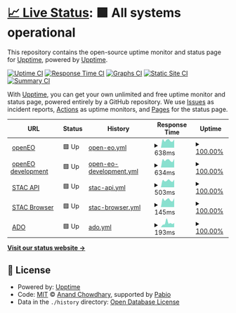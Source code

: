 # [📈 Live Status](https://upptime.github.io/upptime): <!--live status--> **🟩 All systems operational**

This repository contains the open-source uptime monitor and status page for [Upptime](https://upptime.js.org), powered by [Upptime](https://github.com/upptime/upptime).

[![Uptime CI](https://github.com/clausmichele/eurac-eo-uptime/workflows/Uptime%20CI/badge.svg)](https://github.com/clausmichele/eurac-eo-uptime/actions?query=workflow%3A%22Uptime+CI%22)
[![Response Time CI](https://github.com/clausmichele/eurac-eo-uptime/workflows/Response%20Time%20CI/badge.svg)](https://github.com/clausmichele/eurac-eo-uptime/actions?query=workflow%3A%22Response+Time+CI%22)
[![Graphs CI](https://github.com/clausmichele/eurac-eo-uptime/workflows/Graphs%20CI/badge.svg)](https://github.com/clausmichele/eurac-eo-uptime/actions?query=workflow%3A%22Graphs+CI%22)
[![Static Site CI](https://github.com/clausmichele/eurac-eo-uptime/workflows/Static%20Site%20CI/badge.svg)](https://github.com/clausmichele/eurac-eo-uptime/actions?query=workflow%3A%22Static+Site+CI%22)
[![Summary CI](https://github.com/clausmichele/eurac-eo-uptime/workflows/Summary%20CI/badge.svg)](https://github.com/clausmichele/eurac-eo-uptime/actions?query=workflow%3A%22Summary+CI%22)

With [Upptime](https://upptime.js.org), you can get your own unlimited and free uptime monitor and status page, powered entirely by a GitHub repository. We use [Issues](https://github.com/upptime/upptime/issues) as incident reports, [Actions](https://github.com/clausmichele/eurac-eo-uptime/actions) as uptime monitors, and [Pages](https://upptime.github.io/upptime) for the status page.

<!--start: status pages-->
<!-- This summary is generated by Upptime (https://github.com/upptime/upptime) -->
<!-- Do not edit this manually, your changes will be overwritten -->
<!-- prettier-ignore -->
| URL | Status | History | Response Time | Uptime |
| --- | ------ | ------- | ------------- | ------ |
| <img alt="" src="https://icons.duckduckgo.com/ip3/openeo.eurac.edu.ico" height="13"> [openEO](https://openeo.eurac.edu) | 🟩 Up | [open-eo.yml](https://github.com/clausmichele/eurac-eo-uptime/commits/HEAD/history/open-eo.yml) | <details><summary><img alt="Response time graph" src="./graphs/open-eo/response-time-week.png" height="20"> 638ms</summary><br><a href="https://clausmichele.github.io/eurac-eo-uptime/history/open-eo"><img alt="Response time 624" src="https://img.shields.io/endpoint?url=https%3A%2F%2Fraw.githubusercontent.com%2Fclausmichele%2Feurac-eo-uptime%2FHEAD%2Fapi%2Fopen-eo%2Fresponse-time.json"></a><br><a href="https://clausmichele.github.io/eurac-eo-uptime/history/open-eo"><img alt="24-hour response time 581" src="https://img.shields.io/endpoint?url=https%3A%2F%2Fraw.githubusercontent.com%2Fclausmichele%2Feurac-eo-uptime%2FHEAD%2Fapi%2Fopen-eo%2Fresponse-time-day.json"></a><br><a href="https://clausmichele.github.io/eurac-eo-uptime/history/open-eo"><img alt="7-day response time 638" src="https://img.shields.io/endpoint?url=https%3A%2F%2Fraw.githubusercontent.com%2Fclausmichele%2Feurac-eo-uptime%2FHEAD%2Fapi%2Fopen-eo%2Fresponse-time-week.json"></a><br><a href="https://clausmichele.github.io/eurac-eo-uptime/history/open-eo"><img alt="30-day response time 606" src="https://img.shields.io/endpoint?url=https%3A%2F%2Fraw.githubusercontent.com%2Fclausmichele%2Feurac-eo-uptime%2FHEAD%2Fapi%2Fopen-eo%2Fresponse-time-month.json"></a><br><a href="https://clausmichele.github.io/eurac-eo-uptime/history/open-eo"><img alt="1-year response time 624" src="https://img.shields.io/endpoint?url=https%3A%2F%2Fraw.githubusercontent.com%2Fclausmichele%2Feurac-eo-uptime%2FHEAD%2Fapi%2Fopen-eo%2Fresponse-time-year.json"></a></details> | <details><summary><a href="https://clausmichele.github.io/eurac-eo-uptime/history/open-eo">100.00%</a></summary><a href="https://clausmichele.github.io/eurac-eo-uptime/history/open-eo"><img alt="All-time uptime 95.98%" src="https://img.shields.io/endpoint?url=https%3A%2F%2Fraw.githubusercontent.com%2Fclausmichele%2Feurac-eo-uptime%2FHEAD%2Fapi%2Fopen-eo%2Fuptime.json"></a><br><a href="https://clausmichele.github.io/eurac-eo-uptime/history/open-eo"><img alt="24-hour uptime 100.00%" src="https://img.shields.io/endpoint?url=https%3A%2F%2Fraw.githubusercontent.com%2Fclausmichele%2Feurac-eo-uptime%2FHEAD%2Fapi%2Fopen-eo%2Fuptime-day.json"></a><br><a href="https://clausmichele.github.io/eurac-eo-uptime/history/open-eo"><img alt="7-day uptime 100.00%" src="https://img.shields.io/endpoint?url=https%3A%2F%2Fraw.githubusercontent.com%2Fclausmichele%2Feurac-eo-uptime%2FHEAD%2Fapi%2Fopen-eo%2Fuptime-week.json"></a><br><a href="https://clausmichele.github.io/eurac-eo-uptime/history/open-eo"><img alt="30-day uptime 100.00%" src="https://img.shields.io/endpoint?url=https%3A%2F%2Fraw.githubusercontent.com%2Fclausmichele%2Feurac-eo-uptime%2FHEAD%2Fapi%2Fopen-eo%2Fuptime-month.json"></a><br><a href="https://clausmichele.github.io/eurac-eo-uptime/history/open-eo"><img alt="1-year uptime 95.98%" src="https://img.shields.io/endpoint?url=https%3A%2F%2Fraw.githubusercontent.com%2Fclausmichele%2Feurac-eo-uptime%2FHEAD%2Fapi%2Fopen-eo%2Fuptime-year.json"></a></details>
| <img alt="" src="https://icons.duckduckgo.com/ip3/dev.openeo.eurac.edu.ico" height="13"> [openEO development](https://dev.openeo.eurac.edu/) | 🟩 Up | [open-eo-development.yml](https://github.com/clausmichele/eurac-eo-uptime/commits/HEAD/history/open-eo-development.yml) | <details><summary><img alt="Response time graph" src="./graphs/open-eo-development/response-time-week.png" height="20"> 634ms</summary><br><a href="https://clausmichele.github.io/eurac-eo-uptime/history/open-eo-development"><img alt="Response time 588" src="https://img.shields.io/endpoint?url=https%3A%2F%2Fraw.githubusercontent.com%2Fclausmichele%2Feurac-eo-uptime%2FHEAD%2Fapi%2Fopen-eo-development%2Fresponse-time.json"></a><br><a href="https://clausmichele.github.io/eurac-eo-uptime/history/open-eo-development"><img alt="24-hour response time 570" src="https://img.shields.io/endpoint?url=https%3A%2F%2Fraw.githubusercontent.com%2Fclausmichele%2Feurac-eo-uptime%2FHEAD%2Fapi%2Fopen-eo-development%2Fresponse-time-day.json"></a><br><a href="https://clausmichele.github.io/eurac-eo-uptime/history/open-eo-development"><img alt="7-day response time 634" src="https://img.shields.io/endpoint?url=https%3A%2F%2Fraw.githubusercontent.com%2Fclausmichele%2Feurac-eo-uptime%2FHEAD%2Fapi%2Fopen-eo-development%2Fresponse-time-week.json"></a><br><a href="https://clausmichele.github.io/eurac-eo-uptime/history/open-eo-development"><img alt="30-day response time 607" src="https://img.shields.io/endpoint?url=https%3A%2F%2Fraw.githubusercontent.com%2Fclausmichele%2Feurac-eo-uptime%2FHEAD%2Fapi%2Fopen-eo-development%2Fresponse-time-month.json"></a><br><a href="https://clausmichele.github.io/eurac-eo-uptime/history/open-eo-development"><img alt="1-year response time 588" src="https://img.shields.io/endpoint?url=https%3A%2F%2Fraw.githubusercontent.com%2Fclausmichele%2Feurac-eo-uptime%2FHEAD%2Fapi%2Fopen-eo-development%2Fresponse-time-year.json"></a></details> | <details><summary><a href="https://clausmichele.github.io/eurac-eo-uptime/history/open-eo-development">100.00%</a></summary><a href="https://clausmichele.github.io/eurac-eo-uptime/history/open-eo-development"><img alt="All-time uptime 100.00%" src="https://img.shields.io/endpoint?url=https%3A%2F%2Fraw.githubusercontent.com%2Fclausmichele%2Feurac-eo-uptime%2FHEAD%2Fapi%2Fopen-eo-development%2Fuptime.json"></a><br><a href="https://clausmichele.github.io/eurac-eo-uptime/history/open-eo-development"><img alt="24-hour uptime 100.00%" src="https://img.shields.io/endpoint?url=https%3A%2F%2Fraw.githubusercontent.com%2Fclausmichele%2Feurac-eo-uptime%2FHEAD%2Fapi%2Fopen-eo-development%2Fuptime-day.json"></a><br><a href="https://clausmichele.github.io/eurac-eo-uptime/history/open-eo-development"><img alt="7-day uptime 100.00%" src="https://img.shields.io/endpoint?url=https%3A%2F%2Fraw.githubusercontent.com%2Fclausmichele%2Feurac-eo-uptime%2FHEAD%2Fapi%2Fopen-eo-development%2Fuptime-week.json"></a><br><a href="https://clausmichele.github.io/eurac-eo-uptime/history/open-eo-development"><img alt="30-day uptime 100.00%" src="https://img.shields.io/endpoint?url=https%3A%2F%2Fraw.githubusercontent.com%2Fclausmichele%2Feurac-eo-uptime%2FHEAD%2Fapi%2Fopen-eo-development%2Fuptime-month.json"></a><br><a href="https://clausmichele.github.io/eurac-eo-uptime/history/open-eo-development"><img alt="1-year uptime 100.00%" src="https://img.shields.io/endpoint?url=https%3A%2F%2Fraw.githubusercontent.com%2Fclausmichele%2Feurac-eo-uptime%2FHEAD%2Fapi%2Fopen-eo-development%2Fuptime-year.json"></a></details>
| <img alt="" src="https://icons.duckduckgo.com/ip3/stac.eurac.edu.ico" height="13"> [STAC API](https://stac.eurac.edu/) | 🟩 Up | [stac-api.yml](https://github.com/clausmichele/eurac-eo-uptime/commits/HEAD/history/stac-api.yml) | <details><summary><img alt="Response time graph" src="./graphs/stac-api/response-time-week.png" height="20"> 503ms</summary><br><a href="https://clausmichele.github.io/eurac-eo-uptime/history/stac-api"><img alt="Response time 559" src="https://img.shields.io/endpoint?url=https%3A%2F%2Fraw.githubusercontent.com%2Fclausmichele%2Feurac-eo-uptime%2FHEAD%2Fapi%2Fstac-api%2Fresponse-time.json"></a><br><a href="https://clausmichele.github.io/eurac-eo-uptime/history/stac-api"><img alt="24-hour response time 409" src="https://img.shields.io/endpoint?url=https%3A%2F%2Fraw.githubusercontent.com%2Fclausmichele%2Feurac-eo-uptime%2FHEAD%2Fapi%2Fstac-api%2Fresponse-time-day.json"></a><br><a href="https://clausmichele.github.io/eurac-eo-uptime/history/stac-api"><img alt="7-day response time 503" src="https://img.shields.io/endpoint?url=https%3A%2F%2Fraw.githubusercontent.com%2Fclausmichele%2Feurac-eo-uptime%2FHEAD%2Fapi%2Fstac-api%2Fresponse-time-week.json"></a><br><a href="https://clausmichele.github.io/eurac-eo-uptime/history/stac-api"><img alt="30-day response time 506" src="https://img.shields.io/endpoint?url=https%3A%2F%2Fraw.githubusercontent.com%2Fclausmichele%2Feurac-eo-uptime%2FHEAD%2Fapi%2Fstac-api%2Fresponse-time-month.json"></a><br><a href="https://clausmichele.github.io/eurac-eo-uptime/history/stac-api"><img alt="1-year response time 559" src="https://img.shields.io/endpoint?url=https%3A%2F%2Fraw.githubusercontent.com%2Fclausmichele%2Feurac-eo-uptime%2FHEAD%2Fapi%2Fstac-api%2Fresponse-time-year.json"></a></details> | <details><summary><a href="https://clausmichele.github.io/eurac-eo-uptime/history/stac-api">100.00%</a></summary><a href="https://clausmichele.github.io/eurac-eo-uptime/history/stac-api"><img alt="All-time uptime 98.95%" src="https://img.shields.io/endpoint?url=https%3A%2F%2Fraw.githubusercontent.com%2Fclausmichele%2Feurac-eo-uptime%2FHEAD%2Fapi%2Fstac-api%2Fuptime.json"></a><br><a href="https://clausmichele.github.io/eurac-eo-uptime/history/stac-api"><img alt="24-hour uptime 100.00%" src="https://img.shields.io/endpoint?url=https%3A%2F%2Fraw.githubusercontent.com%2Fclausmichele%2Feurac-eo-uptime%2FHEAD%2Fapi%2Fstac-api%2Fuptime-day.json"></a><br><a href="https://clausmichele.github.io/eurac-eo-uptime/history/stac-api"><img alt="7-day uptime 100.00%" src="https://img.shields.io/endpoint?url=https%3A%2F%2Fraw.githubusercontent.com%2Fclausmichele%2Feurac-eo-uptime%2FHEAD%2Fapi%2Fstac-api%2Fuptime-week.json"></a><br><a href="https://clausmichele.github.io/eurac-eo-uptime/history/stac-api"><img alt="30-day uptime 99.85%" src="https://img.shields.io/endpoint?url=https%3A%2F%2Fraw.githubusercontent.com%2Fclausmichele%2Feurac-eo-uptime%2FHEAD%2Fapi%2Fstac-api%2Fuptime-month.json"></a><br><a href="https://clausmichele.github.io/eurac-eo-uptime/history/stac-api"><img alt="1-year uptime 98.95%" src="https://img.shields.io/endpoint?url=https%3A%2F%2Fraw.githubusercontent.com%2Fclausmichele%2Feurac-eo-uptime%2FHEAD%2Fapi%2Fstac-api%2Fuptime-year.json"></a></details>
| <img alt="" src="https://icons.duckduckgo.com/ip3/stac.eurac.edu.ico" height="13"> [STAC Browser](https://stac.eurac.edu) | 🟩 Up | [stac-browser.yml](https://github.com/clausmichele/eurac-eo-uptime/commits/HEAD/history/stac-browser.yml) | <details><summary><img alt="Response time graph" src="./graphs/stac-browser/response-time-week.png" height="20"> 145ms</summary><br><a href="https://clausmichele.github.io/eurac-eo-uptime/history/stac-browser"><img alt="Response time 170" src="https://img.shields.io/endpoint?url=https%3A%2F%2Fraw.githubusercontent.com%2Fclausmichele%2Feurac-eo-uptime%2FHEAD%2Fapi%2Fstac-browser%2Fresponse-time.json"></a><br><a href="https://clausmichele.github.io/eurac-eo-uptime/history/stac-browser"><img alt="24-hour response time 134" src="https://img.shields.io/endpoint?url=https%3A%2F%2Fraw.githubusercontent.com%2Fclausmichele%2Feurac-eo-uptime%2FHEAD%2Fapi%2Fstac-browser%2Fresponse-time-day.json"></a><br><a href="https://clausmichele.github.io/eurac-eo-uptime/history/stac-browser"><img alt="7-day response time 145" src="https://img.shields.io/endpoint?url=https%3A%2F%2Fraw.githubusercontent.com%2Fclausmichele%2Feurac-eo-uptime%2FHEAD%2Fapi%2Fstac-browser%2Fresponse-time-week.json"></a><br><a href="https://clausmichele.github.io/eurac-eo-uptime/history/stac-browser"><img alt="30-day response time 146" src="https://img.shields.io/endpoint?url=https%3A%2F%2Fraw.githubusercontent.com%2Fclausmichele%2Feurac-eo-uptime%2FHEAD%2Fapi%2Fstac-browser%2Fresponse-time-month.json"></a><br><a href="https://clausmichele.github.io/eurac-eo-uptime/history/stac-browser"><img alt="1-year response time 170" src="https://img.shields.io/endpoint?url=https%3A%2F%2Fraw.githubusercontent.com%2Fclausmichele%2Feurac-eo-uptime%2FHEAD%2Fapi%2Fstac-browser%2Fresponse-time-year.json"></a></details> | <details><summary><a href="https://clausmichele.github.io/eurac-eo-uptime/history/stac-browser">100.00%</a></summary><a href="https://clausmichele.github.io/eurac-eo-uptime/history/stac-browser"><img alt="All-time uptime 98.95%" src="https://img.shields.io/endpoint?url=https%3A%2F%2Fraw.githubusercontent.com%2Fclausmichele%2Feurac-eo-uptime%2FHEAD%2Fapi%2Fstac-browser%2Fuptime.json"></a><br><a href="https://clausmichele.github.io/eurac-eo-uptime/history/stac-browser"><img alt="24-hour uptime 100.00%" src="https://img.shields.io/endpoint?url=https%3A%2F%2Fraw.githubusercontent.com%2Fclausmichele%2Feurac-eo-uptime%2FHEAD%2Fapi%2Fstac-browser%2Fuptime-day.json"></a><br><a href="https://clausmichele.github.io/eurac-eo-uptime/history/stac-browser"><img alt="7-day uptime 100.00%" src="https://img.shields.io/endpoint?url=https%3A%2F%2Fraw.githubusercontent.com%2Fclausmichele%2Feurac-eo-uptime%2FHEAD%2Fapi%2Fstac-browser%2Fuptime-week.json"></a><br><a href="https://clausmichele.github.io/eurac-eo-uptime/history/stac-browser"><img alt="30-day uptime 99.85%" src="https://img.shields.io/endpoint?url=https%3A%2F%2Fraw.githubusercontent.com%2Fclausmichele%2Feurac-eo-uptime%2FHEAD%2Fapi%2Fstac-browser%2Fuptime-month.json"></a><br><a href="https://clausmichele.github.io/eurac-eo-uptime/history/stac-browser"><img alt="1-year uptime 98.95%" src="https://img.shields.io/endpoint?url=https%3A%2F%2Fraw.githubusercontent.com%2Fclausmichele%2Feurac-eo-uptime%2FHEAD%2Fapi%2Fstac-browser%2Fuptime-year.json"></a></details>
| <img alt="" src="https://icons.duckduckgo.com/ip3/ado.eurac.edu.ico" height="13"> [ADO](https://ado.eurac.edu/) | 🟩 Up | [ado.yml](https://github.com/clausmichele/eurac-eo-uptime/commits/HEAD/history/ado.yml) | <details><summary><img alt="Response time graph" src="./graphs/ado/response-time-week.png" height="20"> 193ms</summary><br><a href="https://clausmichele.github.io/eurac-eo-uptime/history/ado"><img alt="Response time 187" src="https://img.shields.io/endpoint?url=https%3A%2F%2Fraw.githubusercontent.com%2Fclausmichele%2Feurac-eo-uptime%2FHEAD%2Fapi%2Fado%2Fresponse-time.json"></a><br><a href="https://clausmichele.github.io/eurac-eo-uptime/history/ado"><img alt="24-hour response time 141" src="https://img.shields.io/endpoint?url=https%3A%2F%2Fraw.githubusercontent.com%2Fclausmichele%2Feurac-eo-uptime%2FHEAD%2Fapi%2Fado%2Fresponse-time-day.json"></a><br><a href="https://clausmichele.github.io/eurac-eo-uptime/history/ado"><img alt="7-day response time 193" src="https://img.shields.io/endpoint?url=https%3A%2F%2Fraw.githubusercontent.com%2Fclausmichele%2Feurac-eo-uptime%2FHEAD%2Fapi%2Fado%2Fresponse-time-week.json"></a><br><a href="https://clausmichele.github.io/eurac-eo-uptime/history/ado"><img alt="30-day response time 190" src="https://img.shields.io/endpoint?url=https%3A%2F%2Fraw.githubusercontent.com%2Fclausmichele%2Feurac-eo-uptime%2FHEAD%2Fapi%2Fado%2Fresponse-time-month.json"></a><br><a href="https://clausmichele.github.io/eurac-eo-uptime/history/ado"><img alt="1-year response time 187" src="https://img.shields.io/endpoint?url=https%3A%2F%2Fraw.githubusercontent.com%2Fclausmichele%2Feurac-eo-uptime%2FHEAD%2Fapi%2Fado%2Fresponse-time-year.json"></a></details> | <details><summary><a href="https://clausmichele.github.io/eurac-eo-uptime/history/ado">100.00%</a></summary><a href="https://clausmichele.github.io/eurac-eo-uptime/history/ado"><img alt="All-time uptime 99.99%" src="https://img.shields.io/endpoint?url=https%3A%2F%2Fraw.githubusercontent.com%2Fclausmichele%2Feurac-eo-uptime%2FHEAD%2Fapi%2Fado%2Fuptime.json"></a><br><a href="https://clausmichele.github.io/eurac-eo-uptime/history/ado"><img alt="24-hour uptime 100.00%" src="https://img.shields.io/endpoint?url=https%3A%2F%2Fraw.githubusercontent.com%2Fclausmichele%2Feurac-eo-uptime%2FHEAD%2Fapi%2Fado%2Fuptime-day.json"></a><br><a href="https://clausmichele.github.io/eurac-eo-uptime/history/ado"><img alt="7-day uptime 100.00%" src="https://img.shields.io/endpoint?url=https%3A%2F%2Fraw.githubusercontent.com%2Fclausmichele%2Feurac-eo-uptime%2FHEAD%2Fapi%2Fado%2Fuptime-week.json"></a><br><a href="https://clausmichele.github.io/eurac-eo-uptime/history/ado"><img alt="30-day uptime 100.00%" src="https://img.shields.io/endpoint?url=https%3A%2F%2Fraw.githubusercontent.com%2Fclausmichele%2Feurac-eo-uptime%2FHEAD%2Fapi%2Fado%2Fuptime-month.json"></a><br><a href="https://clausmichele.github.io/eurac-eo-uptime/history/ado"><img alt="1-year uptime 99.99%" src="https://img.shields.io/endpoint?url=https%3A%2F%2Fraw.githubusercontent.com%2Fclausmichele%2Feurac-eo-uptime%2FHEAD%2Fapi%2Fado%2Fuptime-year.json"></a></details>

<!--end: status pages-->

[**Visit our status website →**](https://upptime.github.io/upptime)

## 📄 License

- Powered by: [Upptime](https://github.com/upptime/upptime)
- Code: [MIT](./LICENSE) © [Anand Chowdhary](https://anandchowdhary.com), supported by [Pabio](https://pabio.com)
- Data in the `./history` directory: [Open Database License](https://opendatacommons.org/licenses/odbl/1-0/)
